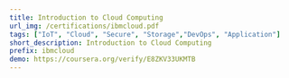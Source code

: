 ```yaml
---
title: Introduction to Cloud Computing
url_img: /certifications/ibmcloud.pdf
tags: ["IoT", "Cloud", "Secure", "Storage","DevOps", "Application"]
short_description: Introduction to Cloud Computing
prefix: ibmcloud
demo: https://coursera.org/verify/E8ZKV33UKMTB
---
```

